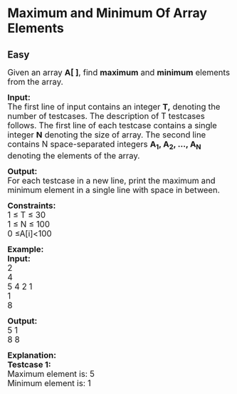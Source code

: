 # Maximum and Minimum Of Array Elements
## Easy
<div class="problems_problem_content__Xm_eO"><p><span style="font-size:18px">Given an array <strong>A[ ]</strong>, find <strong>maximum</strong> and <strong>minimum</strong> elements from the array.</span></p>

<p><span style="font-size:18px"><strong>Input:</strong><br>
The first line of input contains an integer <strong>T,</strong> denoting the number of testcases. The description of T testcases follows. The first line of each testcase contains a single integer <strong>N</strong> denoting the size of array. The second line contains N space-separated integers <strong>A<sub>1</sub>, A<sub>2</sub>, ..., A<sub>N</sub></strong> denoting the elements of the array.</span></p>

<p><span style="font-size:18px"><strong>Output:</strong><br>
For each testcase in a new line, print the maximum and minimum element in a single line with space in between.</span></p>

<p><span style="font-size:18px"><strong>Constraints:</strong><br>
1 ≤ T ≤ 30</span><br>
<span style="font-size:18px">1 ≤ N ≤ 100</span><br>
<span style="font-size:18px">0 ≤A[i]&lt;100</span></p>

<p><span style="font-size:18px"><strong>Example:<br>
Input:</strong><br>
2<br>
4<br>
5 4 2 1<br>
1<br>
8</span></p>

<p><span style="font-size:18px"><strong>Output:</strong><br>
5 1<br>
8 8</span></p>

<p><span style="font-size:18px"><strong>Explanation:<br>
Testcase 1:</strong><br>
Maximum element is: 5&nbsp;<br>
Minimum element is: 1</span></p>
</div>